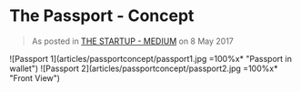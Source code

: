 # The Passport - Concept

> As posted in [THE STARTUP - MEDIUM](https://medium.com/swlh/the-passport-concept-b95c1d24e02e) on 8 May 2017

![Passport 1](articles/passportconcept/passport1.jpg =100%x* "Passport in wallet")
![Passport 2](articles/passportconcept/passport2.jpg =100%x* "Front View")
